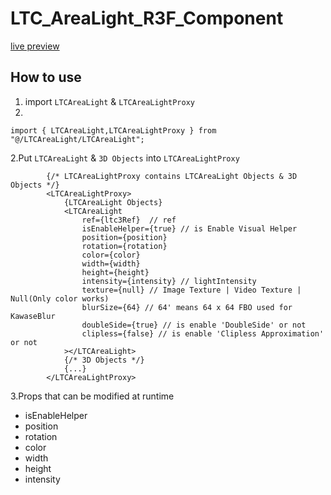 # LTC_AreaLight_R3F_Component

[live preview](https://martinrgb.github.io/LTC_AreaLight_R3F_Component/)


## How to use

1. import `LTCAreaLight` & `LTCAreaLightProxy`
2. 
```tsx
import { LTCAreaLight,LTCAreaLightProxy } from "@/LTCAreaLight/LTCAreaLight";
```

2.Put `LTCAreaLight` & `3D Objects` into `LTCAreaLightProxy`

```tsx
        {/* LTCAreaLightProxy contains LTCAreaLight Objects & 3D Objects */}
        <LTCAreaLightProxy>
            {LTCAreaLight Objects}
            <LTCAreaLight
                ref={ltc3Ref}  // ref
                isEnableHelper={true} // is Enable Visual Helper
                position={position} 
                rotation={rotation} 
                color={color} 
                width={width}
                height={height}
                intensity={intensity} // lightIntensity
                texture={null} // Image Texture | Video Texture | Null(Only color works)
                blurSize={64} // 64' means 64 x 64 FBO used for KawaseBlur
                doubleSide={true} // is enable 'DoubleSide' or not
                clipless={false} // is enable 'Clipless Approximation' or not
            ></LTCAreaLight>
            {/* 3D Objects */}
            {...}
        </LTCAreaLightProxy>
```

3.Props that can be modified at runtime

- isEnableHelper
- position
- rotation
- color
- width
- height
- intensity
